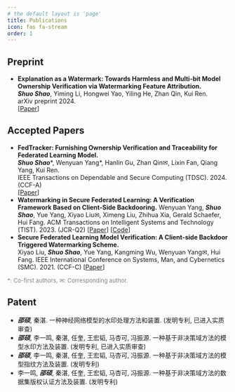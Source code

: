 ```yaml
---
# the default layout is 'page'
title: Publications
icon: fas fa-stream
order: 1
---
```


## Preprint

- **Explanation as a Watermark: Towards Harmless and Multi-bit Model Ownership Verification via Watermarking Feature Attribution.**<br>
  ***Shuo Shao***, Yiming Li, Hongwei Yao, Yiling He, Zhan Qin, Kui Ren.<br>
  arXiv preprint 2024.<br>
  [[Paper](https://arxiv.org/abs/2405.04825)]

## Accepted Papers

- **FedTracker: Furnishing Ownership Verification and Traceability for Federated Learning Model.**<br>
  ***Shuo Shao***\*, Wenyuan Yang\*, Hanlin Gu, Zhan Qin&#9993;, Lixin Fan, Qiang Yang, Kui Ren.<br>
  IEEE Transactions on Dependable and Secure Computing (TDSC). 2024. (CCF-A)<br>
  [[Paper](https://ieeexplore.ieee.org/document/10504977)]
- **Watermarking in Secure Federated Learning: A Verification Framework Based on Client-Side Backdooring.**
  Wenyuan Yang, ***Shuo Shao***, Yue Yang, Xiyao Liu&#9993;, Ximeng Liu, Zhihua Xia, Gerald Schaefer, Hui Fang.
  ACM Transactions on Intelligent Systems and Technology (TIST). 2023. (JCR-Q2)
  [[Paper](https://dl.acm.org/doi/full/10.1145/3630636)] [[Code](https://github.com/shaoshuo-ss/Watermark-Secure-FL)]
- **Secure Federated Learning Model Verification: A Client-side Backdoor Triggered Watermarking Scheme.**  
  Xiyao Liu, ***Shuo Shao***, Yue Yang, Kangming Wu, Wenyuan Yang&#9993;, Hui Fang.
  IEEE International Conference on Systems, Man, and Cybernetics (SMC). 2021. (CCF-C)
  [[Paper](https://ieeexplore.ieee.org/abstract/document/9658998/)]

<span style="color: gray;font-size: small;">*: Co-first authors, &#9993;: Corresponding author.</span>

## Patent

- ***邵硕***, 秦湛. 一种神经网络模型的水印处理方法和装置. (发明专利, 已进入实质审查)
- ***邵硕***, 李一鸣, 秦湛, 任奎, 王宏韬, 马杏可, 冯振源. 一种基于非决策域方法的模型水印方法及装置. (发明专利, 已进入实质审查)
- ***邵硕***, 李一鸣, 秦湛, 任奎, 王宏韬, 马杏可, 冯振源. 一种基于非决策域方法的模型指纹方法及装置. (发明专利)
- 李一鸣, ***邵硕***, 秦湛, 任奎, 王宏韬, 马杏可, 冯振源. 一种基于非决策域方法的数据集版权认证方法及装置. (发明专利)
